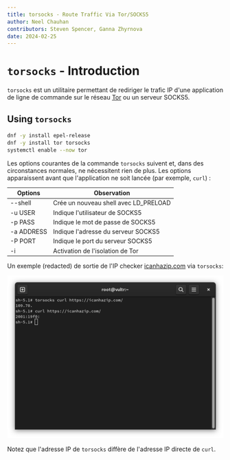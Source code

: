 ```yaml
---
title: torsocks - Route Traffic Via Tor/SOCKS5
author: Neel Chauhan
contributors: Steven Spencer, Ganna Zhyrnova
date: 2024-02-25
---
```


# `torsocks` - Introduction

`torsocks` est un utilitaire permettant de rediriger le trafic IP d'une application de ligne de commande sur le réseau [Tor](https://www.torproject.org/) ou un serveur SOCKS5.

## Using `torsocks`

```bash
dnf -y install epel-release
dnf -y install tor torsocks
systemctl enable --now tor
```

Les options courantes de la commande `torsocks` suivent et, dans des circonstances normales, ne nécessitent rien de plus. Les options apparaissent avant que l'application ne soit lancée (par exemple, `curl`) :

| Options    | Observation                                                  |
| ---------- | ------------------------------------------------------------ |
| --shell    | Crée un nouveau shell avec LD\_PRELOAD |
| -u USER    | Indique l'utilisateur de SOCKS5                              |
| -p PASS    | Indique le mot de passe de SOCKS5                            |
| -a ADDRESS | Indique l'adresse du serveur SOCKS5                          |
| -P PORT    | Indique le port du serveur SOCKS5                            |
| -i         | Activation de l'isolation de Tor                             |

Un exemple (redacted) de sortie de l'IP checker [icanhazip.com](https://icanhazip.com/) via `torsocks`:

![torsocks output](./images/torsocks.png)

Notez que l'adresse IP de `torsocks` diffère de l'adresse IP directe de `curl`.
